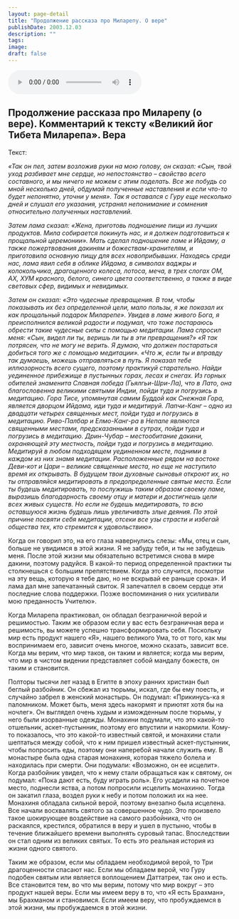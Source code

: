 ```yaml
---
layout: page-detail
title: "Продолжение рассказа про Миларепу. О вере"
publishDate: 2003.12.03
description: ""
tags:
image:
draft: false
---
```


<audio title="2003.12.03 - Продолжение рассказа про Миларепу. О вере.mp3" src="/upload/iblock/289/2890602284d5f8bc07d2c5e05f3d6cce.mp3" controls=""></audio>

## **Продолжение рассказа про Миларепу (о вере).** **Комментарий к тексту «Великий йог Тибета Миларепа». Вера**
 Текст:

_«Так он пел, затем возложив руки на мою голову, он сказал: «Сын, твой уход разбивает мне сердце, но непостоянство – свойство всего составного, и мы ничего не можем с этим поделать. Все же побудь со мной несколько дней, обдумай полученные наставления и если что-то будет непонятно, уточни у меня». Так я оставался с Гуру еще несколько дней и слушал его указания, устранял непонимание и сомнения относительно полученных наставлений._ 

  
_Затем лама сказал: «Жена, приготовь подношение пищи из лучших продуктов. Мила собирается покинуть нас, и я должен подготовиться к прощальной церемонии». Мать сделал подношение ламе и Ийдаму, а также пожертвования дакиням и божествам-хранителям, и приготовила основную пищу для всех новоприбывших. Находясь среди нас, лама явил себя в облике Ийдама, в символах ваджры и колокольчика, драгоценного колеса, лотоса, меча, в трех слогах ОМ, АХ, ХУМ красного, белого, синего цвета соответственно, а также в виде световых сфер, видимых и невидимых._ 

  
 _Затем он сказал: «Это чудесные превращения. В том, чтобы показывать их без определенной цели, мало пользы, я же показал их как прощальный подарок Миларепе». Увидев в ламе живого Бога, я преисполнился великой радости и подумал, что тоже постараюсь обрести такие чудесные силы с помощью медитации. Лама спросил меня: «Сын, видел ли ты, веришь ли ты в эти превращения?» «Я так потрясен, что не могу не верить. Я думаю, что должен постараться добиться того же с помощью медитации». «Что ж, если ты и вправду так думаешь, можешь отправляться в путь. Я показал тебе иллюзорность всего сущего, поэтому практикуй старательно. Найди уединенное прибежище в пустынных горах, лесах и снегах. Из горных обителей знаменита Славная победа (Гьялгьи-Шри-Ла), что в Лато, она благословенна великими святыми Индии, пойди туда и погрузись в медитацию. Гора Тисе, упомянутая самим Буддой как Снежная Гора, является дворцом Ийдама, иди туда и медитируй. Лапчи-Канг – одно из двадцати четырех священных мест, пойди туда и погрузись в медитацию. Риво-Палбар и Елмо-Канг-ра в Непале являются священными местами, предсказанными в сутрах, пойди туда и погрузись в медитацию. Дрин-Чубар – местообитание дакини, охраняющей эту местность, пойди туда и погрузись в медитацию. Медитируй в любом подходящем уединенном месте, подними в каждом из них знамя медитации. Расположенные рядом на востоке Деви-кот и Цари – великие священные места, но еще не наступило время их открывать. В будущем твои духовные сыновья откроют их, но ты отправляйся медитировать в предопределенные святые места. Если ты будешь медитировать, то послужишь таким образом своему ламе, выразишь благодарность своему отцу и матери и достигнешь цели всех живых существ. Но если не будешь медитировать, то всю оставшуюся жизнь будешь лишь увеличивать злые деяния. По этой причине посвяти себя медитации, отсеки все узы страсти и избегай общества тех, кто стремится к удовольствию»._ 

 Когда он говорил это, на его глаза навернулись слезы: «Мы, отец и сын, больше не увидимся в этой жизни. Я не забуду тебя, и ты не забудешь меня. После этой жизни мы обязательно встретимся снова в мире дакини, поэтому радуйся. В какой-то период определенной практики ты столкнешься с большим препятствием. Когда это случится, посмотри на эту вещь, которую я тебе даю, но не вскрывай ее раньше срока». И лама дал мне запечатанный свиток. Я запечатлел в своем сердце эти последние слова поддержки. Позже воспоминания о них усиливали мою преданность Учителю».

  
 Когда Миларепа практиковал, он обладал безграничной верой и решимостью. Таким же образом если у вас есть безграничная вера и решимость, вы можете успешно трансформировать себя. Поскольку мир есть продукт нашего «Я», нашего великого Ума, то от того, как мы воспринимаем его, зависит очень многое, можно сказать, зависит все. Когда мы верим, что мир таков, он таким и является; когда мы верим, что мир в чистом видении представляет собой мандалу божеств, он таким и становится.

  
 Полторы тысячи лет назад в Египте в эпоху ранних христиан был беглый разбойник. Он сбежал из тюрьмы, искал, где бы ему поесть, и случайно забрел в женский монастырь. Он подумал: «Прикинусь-ка я паломником. Может быть, меня здесь накормят и приютят хотя бы на ночлег». Он выглядел очень худым и изможденным после тюрьмы, у него были изорванные одежды. Монахини подумали, что это какой-то отшельник, аскет-пустынник, поэтому его впустили и накормили. Кому-то показалось, что это какой-то известный святой, и монахини стали шептаться между собой, что к ним пришел известный аскет-пустынник, чтобы попросить еды, поэтому они наперебой начали служить ему. В монастыре была одна старая монахиня, которая тяжело болела и находилась при смерти. Они подумали: «Возможно, он ее исцелит». Когда разбойник увидел, что к нему стали обращаться как к святому, он подумал: «Пока дают есть, буду играть роль». Его усадили на почетное место, поднесли яства, а потом попросили исцелить монахиню. Тогда он закатил глаза, воздел руки к небу и потом положил их на нее. Монахиня обладала сильной верой, поэтому внезапно была исцелена. Все начали восхвалять святого за совершенное чудо. Это произвело такое шокирующее воздействие на самого разбойника, что он раскаялся, крестился, обратился в веру и ушел в пустыню, чтобы в течение ближайшего времени выполнять суровый тапас. Впоследствии он стал одним из великих святых. То есть это реальная история из жизни одного святого.

  
 Таким же образом, если мы обладаем необходимой верой, то Три драгоценности спасают нас. Если мы обладаем верой, что Гуру подобен святым или является воплощением Даттатреи, так оно и есть. Все становится тем, во что мы верим, потому что мир вокруг – это продукт нашей веры. Если мы имеем веру в то, что «Я есть Брахман», мы Брахманом и становимся. Если имеем веру, что пробуждаемся в этой жизни, мы пробуждаемся в этой жизни.
  
  
